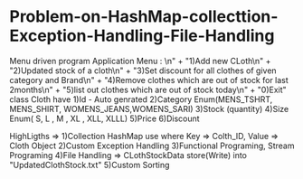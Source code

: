 # Problem-on-HashMap-collecttion-Exception-Handling-File-Handling
Menu driven program
Application Menu : \n"
						+ "1)Add new CLoth\n"
						+ "2)Updated stock of a cloth\n"
						+ "3)Set discount for all clothes of given category and Brand\n"
						+ "4)Remove clothes which are out of stock for last 2months\n"
					 	+ "5)list out clothes which are out of stock today\n"
						+ "0)Exit"
class Cloth have 1)Id - Auto genrated
                           2)Category Enum(MENS_TSHRT, MENS_SHIRT, WOMENS_JEANS,WOMENS_SARI)
                           3)Stock (quantity)
                           4)Size Enum( S, L , M , XL , XLL, XLLL)
                           5)Price
                           6)Discount

HighLigths => 1)Collection HashMap use where Key => Colth_ID, Value => Cloth Object
                         2)Custom Exception Handling
                         3)Functional Programing, Stream Programing
                         4)File Handling => CLothStockData store(Write) into "UpdatedClothStock.txt"
                         5)Custom Sorting
